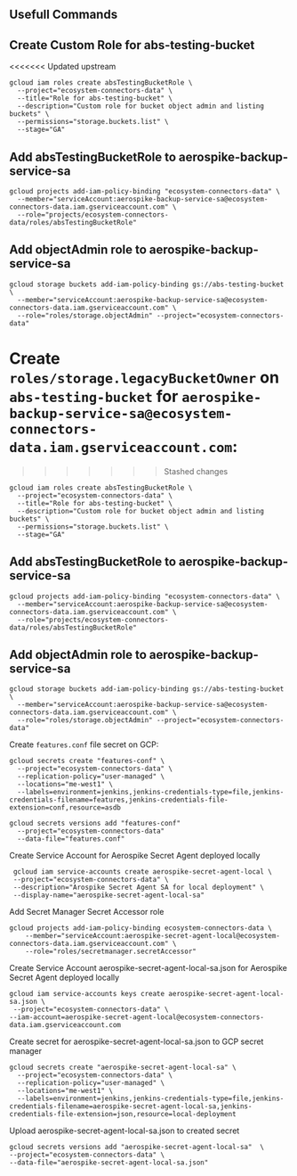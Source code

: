
## Usefull Commands

## Create Custom Role for abs-testing-bucket
<<<<<<< Updated upstream

```shell
gcloud iam roles create absTestingBucketRole \
  --project="ecosystem-connectors-data" \
  --title="Role for abs-testing-bucket" \
  --description="Custom role for bucket object admin and listing buckets" \
  --permissions="storage.buckets.list" \
  --stage="GA"
```

## Add absTestingBucketRole to aerospike-backup-service-sa
```shell
gcloud projects add-iam-policy-binding "ecosystem-connectors-data" \
  --member="serviceAccount:aerospike-backup-service-sa@ecosystem-connectors-data.iam.gserviceaccount.com" \
  --role="projects/ecosystem-connectors-data/roles/absTestingBucketRole"
```

## Add objectAdmin role to aerospike-backup-service-sa
```shell
gcloud storage buckets add-iam-policy-binding gs://abs-testing-bucket \
  --member="serviceAccount:aerospike-backup-service-sa@ecosystem-connectors-data.iam.gserviceaccount.com" \
  --role="roles/storage.objectAdmin" --project="ecosystem-connectors-data"
```

Create `roles/storage.legacyBucketOwner` on `abs-testing-bucket` for 
`aerospike-backup-service-sa@ecosystem-connectors-data.iam.gserviceaccount.com`:
=======
>>>>>>> Stashed changes

```shell
gcloud iam roles create absTestingBucketRole \
  --project="ecosystem-connectors-data" \
  --title="Role for abs-testing-bucket" \
  --description="Custom role for bucket object admin and listing buckets" \
  --permissions="storage.buckets.list" \
  --stage="GA"
```

## Add absTestingBucketRole to aerospike-backup-service-sa
```shell
gcloud projects add-iam-policy-binding "ecosystem-connectors-data" \
  --member="serviceAccount:aerospike-backup-service-sa@ecosystem-connectors-data.iam.gserviceaccount.com" \
  --role="projects/ecosystem-connectors-data/roles/absTestingBucketRole"
```

## Add objectAdmin role to aerospike-backup-service-sa
```shell
gcloud storage buckets add-iam-policy-binding gs://abs-testing-bucket \
  --member="serviceAccount:aerospike-backup-service-sa@ecosystem-connectors-data.iam.gserviceaccount.com" \
  --role="roles/storage.objectAdmin" --project="ecosystem-connectors-data"
```

Create `features.conf` file secret on GCP:

```shell
gcloud secrets create "features-conf" \
  --project="ecosystem-connectors-data" \
  --replication-policy="user-managed" \
  --locations="me-west1" \
  --labels=environment=jenkins,jenkins-credentials-type=file,jenkins-credentials-filename=features,jenkins-credentials-file-extension=conf,resource=asdb

gcloud secrets versions add "features-conf" 
  --project="ecosystem-connectors-data" 
  --data-file="features.conf"
```

Create Service Account for Aerospike Secret Agent deployed locally
```shell
 gcloud iam service-accounts create aerospike-secret-agent-local \
 --project="ecosystem-connectors-data" \
 --description="Arospike Secret Agent SA for local deployment" \
 --display-name="aerospike-secret-agent-local-sa"
```
Add Secret Manager Secret Accessor role
```shell
gcloud projects add-iam-policy-binding ecosystem-connectors-data \
    --member="serviceAccount:aerospike-secret-agent-local@ecosystem-connectors-data.iam.gserviceaccount.com" \
    --role="roles/secretmanager.secretAccessor"
```

Create Service Account aerospike-secret-agent-local-sa.json for Aerospike Secret Agent deployed locally
```shell
gcloud iam service-accounts keys create aerospike-secret-agent-local-sa.json \
 --project="ecosystem-connectors-data" \
--iam-account=aerospike-secret-agent-local@ecosystem-connectors-data.iam.gserviceaccount.com
```

Create secret for aerospike-secret-agent-local-sa.json to GCP secret manager
```shell
gcloud secrets create "aerospike-secret-agent-local-sa" \
  --project="ecosystem-connectors-data" \
  --replication-policy="user-managed" \
  --locations="me-west1" \
  --labels=environment=jenkins,jenkins-credentials-type=file,jenkins-credentials-filename=aerospike-secret-agent-local-sa,jenkins-credentials-file-extension=json,resource=local-deployment
```

Upload aerospike-secret-agent-local-sa.json to created secret
```shell
gcloud secrets versions add "aerospike-secret-agent-local-sa"  \
--project="ecosystem-connectors-data" \
--data-file="aerospike-secret-agent-local-sa.json" 
```


